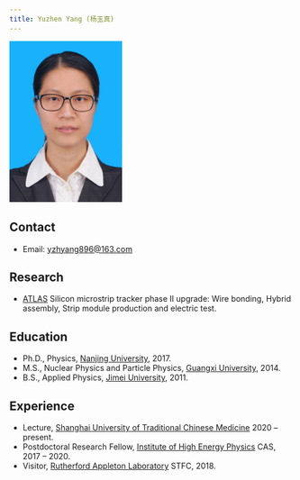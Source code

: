 ```yaml
---
title: Yuzhen Yang (杨玉真)
---
```


<img src="/images/Yuzhen_Yang.jpg" width="200"/>

## Contact 
- Email: yzhyang896@163.com 

## Research 
- [ATLAS](http://atlas.cern) Silicon microstrip tracker phase II upgrade: Wire bonding, Hybrid assembly, Strip module production and electric test. 

## Education
- Ph.D., Physics, [Nanjing University](http://www.nju.edu.cn), 2017.
- M.S., Nuclear Physics and Particle Physics, [Guangxi University](http://www.gxu.edu.cn), 2014.
- B.S., Applied Physics, [Jimei University](http://www.jmu.edu.cn), 2011. 

## Experience

- Lecture, [Shanghai University of Traditional Chinese Medicine](https://www.shutcm.edu.cn) 2020 – present. 
- Postdoctoral Research Fellow, [Institute of High Energy Physics](http://www.ihep.cas.cn) CAS, 2017 – 2020.
- Visitor, [Rutherford Appleton Laboratory](https://stfc.ukri.org/about-us/where-we-work/rutherford-appleton-laboratory/) STFC, 2018.

